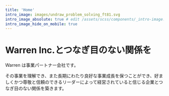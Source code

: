 ```yaml
---
title: 'Home'
intro_image: images/undraw_problem_solving_ft81.svg
intro_image_absolute: true # edit /assets/scss/components/_intro-image.scss for full control
intro_image_hide_on_mobile: true
---
```


# Warren Inc.とつなぎ目のない関係を
Warren は事業パートナー会社です。

その事業を理解でき、また長期にわたり良好な事業成長を保つことができ、好ましくかつ尊敬と信頼のできるリーダーによって経営されていると信じる企業とつなぎ目のない関係を築きます。


